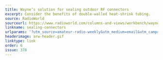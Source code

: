 ```yaml
---
title: Wayne’s solution for sealing outdoor RF connectors
excerpt: Consider the benefits of double-walled heat-shrink tubing.
source: RadioWorld
sourceurl: https://www.radioworld.com/columns-and-views/workbench/waynes-solution-for-sealing-outdoor-rf-connectors
linkname: sealing-connectors
urlparams: '?utm_source=amateur-radio-weekly&utm_medium=email&utm_campaign=newsletter'
headerimage: arw-header.gif
linktype: link
order: 6
issue: 378
---
```

